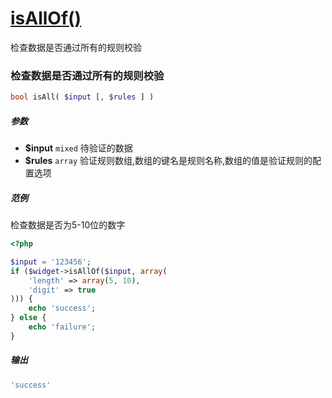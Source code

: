 [isAllOf()](http://twinh.github.com/widget/api/isAllOf)
=======================================================

检查数据是否通过所有的规则校验

### 检查数据是否通过所有的规则校验
```php
bool isAll( $input [, $rules ] )
```

##### 参数
* **$input** `mixed` 待验证的数据
* **$rules** `array` 验证规则数组,数组的键名是规则名称,数组的值是验证规则的配置选项

##### 范例
检查数据是否为5-10位的数字

```php
<?php

$input = '123456';
if ($widget->isAllOf($input, array(
	'length' => array(5, 10),
	'digit' => true
))) {
    echo 'success';
} else {
    echo 'failure';
}
```
##### 输出
```php
'success'
```

